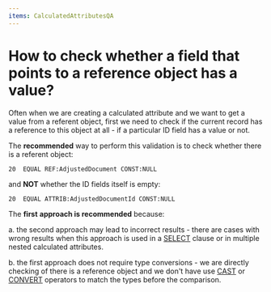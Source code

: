 ```yaml
---
items: CalculatedAttributesQA
---
```


# How to check whether a field that points to a reference object has a value?

Often when we are creating a calculated attribute and we want to get a value from a referent object, first we need to check if the current record has a reference to this object at all - if a particular ID field has a value or not. 



The **recommended** way to perform this validation is to check whether there is a referent object:

```
20  EQUAL REF:AdjustedDocument CONST:NULL        
```

and **NOT** whether the ID fields itself is empty:

```
20  EQUAL ATTRIB:AdjustedDocumentId CONST:NULL
```



The **first** **approach is recommended** because:

a. the second approach may lead to incorrect results - there are cases  with wrong results when this approach is used in a [SELECT](https://docs.erp.net/tech/advanced/calculated-attributes/operators/select.html) clause or in multiple nested calculated attributes.

b. the first approach does  not require type conversions - we are directly checking of there is a  reference object and we don't have use [CAST](https://docs.erp.net/tech/advanced/calculated-attributes/operators/cast.html) or [CONVERT](https://docs.erp.net/tech/advanced/calculated-attributes/operators/convert.html) operators to match the types before the comparison.

